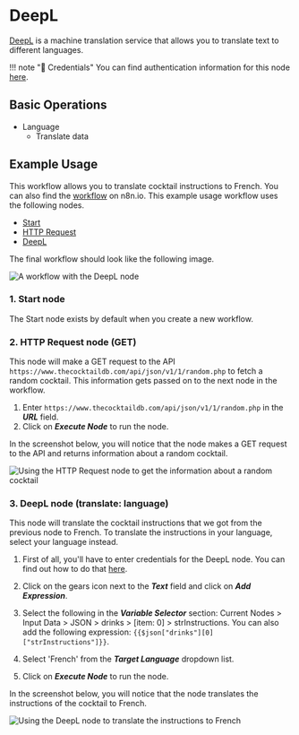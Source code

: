 # DeepL

[DeepL](https://deepL.com) is a machine translation service that allows you to translate text to different languages.

!!! note "🔑 Credentials"
    You can find authentication information for this node [here](/integrations/credentials/deepL/).


## Basic Operations

* Language
    * Translate data

## Example Usage

This workflow allows you to translate cocktail instructions to French. You can also find the [workflow](https://n8n.io/workflows/998) on n8n.io. This example usage workflow uses the following nodes.
- [Start](/integrations/core-nodes/n8n-nodes-base.start/)
- [HTTP Request](/integrations/core-nodes/n8n-nodes-base.httpRequest/)
- [DeepL]()

The final workflow should look like the following image.

![A workflow with the DeepL node](/_images/integrations/nodes/deepl/workflow.png)

### 1. Start node

The Start node exists by default when you create a new workflow.

### 2. HTTP Request node (GET)

This node will make a GET request to the API `https://www.thecocktaildb.com/api/json/v1/1/random.php` to fetch a random cocktail. This information gets passed on to the next node in the workflow.

1. Enter `https://www.thecocktaildb.com/api/json/v1/1/random.php` in the ***URL*** field.
2. Click on ***Execute Node*** to run the node.

In the screenshot below, you will notice that the node makes a GET request to the API and returns information about a random cocktail.

![Using the HTTP Request node to get the information about a random cocktail](/_images/integrations/nodes/deepl/httprequest_node.png)

### 3. DeepL node (translate: language)

This node will translate the cocktail instructions that we got from the previous node to French. To translate the instructions in your language, select your language instead.

1. First of all, you'll have to enter credentials for the DeepL node. You can find out how to do that [here](/integrations/credentials/deepL/).

2. Click on the gears icon next to the ***Text*** field and click on ***Add Expression***.
3. Select the following in the ***Variable Selector*** section: Current Nodes > Input Data > JSON > drinks > [item: 0] > strInstructions. You can also add the following expression: `{{$json["drinks"][0]["strInstructions"]}}`.
4. Select 'French' from the ***Target Language*** dropdown list.
5. Click on ***Execute Node*** to run the node.

In the screenshot below, you will notice that the node translates the instructions of the cocktail to French.

![Using the DeepL node to translate the instructions to French](/_images/integrations/nodes/deepl/deepl_node.png)
